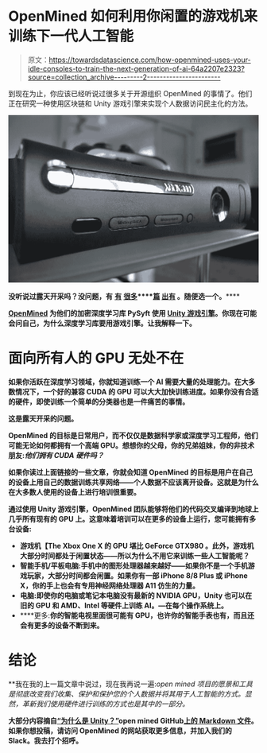 # OpenMined 如何利用你闲置的游戏机来训练下一代人工智能

> 原文：<https://towardsdatascience.com/how-openmined-uses-your-idle-consoles-to-train-the-next-generation-of-ai-64a2207e2323?source=collection_archive---------2----------------------->

到现在为止，你应该已经听说过很多关于开源组织 OpenMined 的事情了。他们正在研究一种使用区块链和 Unity 游戏引擎来实现个人数据访问民主化的方法。

![](img/347a185cd274b682bf3c869f2ad7213d.png)

**没听说过露天开采吗？没问题，有** [**有**](https://becominghuman.ai/how-openmined-will-revolutionize-data-privacy-protection-and-collection-2a634da76d63) [**很多**](https://hackernoon.com/the-amazing-tech-stack-of-openmined-a4a0b208d62e)**[](https://bitcoinexchangeguide.com/openmined/)****[**篇**](/why-openmined-is-becoming-a-role-model-for-open-source-projects-ae11749fc577) [**出**](http://www.ibtimes.co.uk/openmined-ai-blockchain-data-democracy-revolution-1646035)[**有**](https://becominghuman.ai/introducing-open-mined-decentralised-ai-18017f634a3f) **。随便选一个。********

****[OpenMined](http://openmined.org) 为他们的加密深度学习库 PySyft 使用 [Unity 游戏引擎](https://unity3d.com/)。你现在可能会问自己，为什么深度学习库要用游戏引擎。让我解释一下。****

# ****面向所有人的 GPU 无处不在****

****如果你活跃在深度学习领域，你就知道训练一个 AI 需要大量的处理能力。在大多数情况下，一个好的兼容 CUDA 的 GPU 可以大大加快训练进度。如果你没有合适的硬件，即使训练一个简单的分类器也是一件痛苦的事情。****

******这是露天开采的问题。******

****OpenMined 的目标是日常用户，而不仅仅是数据科学家或深度学习工程师，他们可能无论如何都拥有一个高端 GPU。想想你的父母，你的兄弟姐妹，你的非技术朋友:*他们拥有 CUDA 硬件吗？*****

****如果你读过上面链接的一些文章，你就会知道 OpenMined 的目标是用户在自己的设备上用自己的数据训练共享网络——个人数据不应该离开设备。这就是为什么在大多数人使用的设备上进行培训很重要。****

****通过使用 Unity 游戏引擎，OpenMined 团队能够将他们的代码交叉编译到地球上几乎所有现有的 GPU 上。这意味着培训可以在更多的设备上运行，您可能拥有多台设备:****

*   ******游戏机【The Xbox One X 的 GPU 堪比 **GeForce GTX980** 。此外，游戏机大部分时间都处于闲置状态——所以为什么不用它来训练一些人工智能呢？******
*   ****智能手机/平板电脑**:手机中的图形处理器越来越好——如果你不是一个手机游戏玩家，大部分时间都会闲置。如果你有一部 iPhone 8/8 Plus 或 iPhone X，你的手上也会有专用神经网络处理器 A11 仿生的力量。**
*   ****电脑**:即使你的电脑或笔记本电脑没有最新的 NVIDIA GPU，Unity 也可以在旧的 GPU 和 AMD、Intel 等硬件上训练 AI。—在每个操作系统上。**
*   ****更多:**你的智能电视里面很可能有 GPU，也许你的智能手表也有，而且还会有更多的设备不断到来。**

# **结论**

**我在我的上一篇文章中说过，现在我再说一遍:*open mined 项目的愿景和工具是彻底改变我们收集、保护和保护您的个人数据并将其用于人工智能的方式。*显然，革新我们使用硬件进行训练的方式也是其中的一部分。**

**大部分内容摘自[“为什么是 Unity？”](https://github.com/OpenMined/OpenMined/blob/master/tutorials/WhyUnity.md)open mined GitHub[上的 Markdown 文件](https://github.com/OpenMined/)。如果你想投稿，请访问 OpenMined 的网站获取更多信息，并加入我们的 Slack。我去打个招呼。**